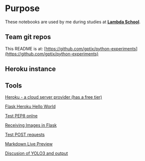 # Purpose
These notebooks are used by me during studies at [**Lambda School**](https://lambdaschool.com/).


## Team git repos
This README is at: [https://github.com/gptix/python-experiments](https://github.com/gptix/python-experiments)


## Heroku instance

## Tools

[Heroku - a cloud server provider (has a free tier)](www.heroku.com)

[Flask Heroku Hello World](https://hidenobu-tokuda.com/how-to-build-a-hello-world-web-application-using-flask-and-deploy-it-to-heroku/)

[Test PEP8 onlne](http://pep8online.com/)

[Receiving Images in Flask](http://www.patricksoftwareblog.com/receiving-files-with-a-flask-rest-api/)

[Test POST requests](https://docs.postman-echo.com/?version=latest)

[Markdown Live Preview](https://markdownlivepreview.com/)

[Discusion of YOLO3 and output](https://www.aiproblog.com/index.php/2019/05/26/how-to-perform-object-detection-with-yolov3-in-keras/)